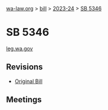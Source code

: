 [wa-law.org](/) > [bill](/bill/) > [2023-24](/bill/2023-24/) > [SB 5346](/bill/2023-24/sb/5346/)

# SB 5346
[leg.wa.gov](https://app.leg.wa.gov/billsummary?BillNumber=5346&Year=2023&Initiative=false)

## Revisions
* [Original Bill](1/)

## Meetings